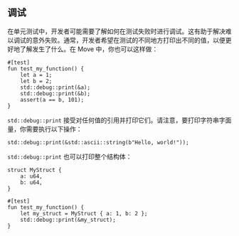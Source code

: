 ## 调试

在单元测试中，开发者可能需要了解如何在测试失败时进行调试。这有助于解决难以调试的意外失败。通常，开发者希望在测试的不同地方打印出不同的值，以便更好地了解发生了什么。在 Move 中，你也可以这样做：

```move
#[test]
fun test_my_function() {
    let a = 1;
    let b = 2;
    std::debug::print(&a);
    std::debug::print(&b);
    assert(a == b, 101);
}
```
`std::debug::print` 接受对任何值的引用并打印它们。请注意，要打印字符串字面量，你需要执行以下操作：
```move
std::debug::print(&std::ascii::string(b"Hello, world!"));
```
`std::debug::print` 也可以打印整个结构体：
```move
struct MyStruct {
    a: u64,
    b: u64,
}

#[test]
fun test_my_function() {
    let my_struct = MyStruct { a: 1, b: 2 };
    std::debug::print(&my_struct);
}
```
